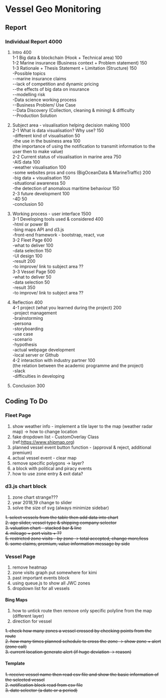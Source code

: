# Vessel Geo Monitoring

## Report

### Individual Report 4000

1. Intro 400  
1-1 Big data & blockchain (Hook + Technical area) 100  
1-2 Marine insurance (Business context + Problem statement) 150  
1-3 Rationale + Thesis Statement + Limitation (Structure) 150  
    -Possible topics  
      --marine insurance claims  
      --lack of competition and dynamic pricing  
      --the effects of big data on insurance  
      --modelling risk  
    -Data science working process  
      --Business Problem/ Use Case  
      --Data Discovery (Collection, cleaning & mining) & difficulty  
      --Production Solution  

2. Subject area - visualisation helping decision making 1000  
2-1 What is data visualisation? Why use? 150  
    -different kind of visualisation 50   
    -the use in the business area 100  
    (the importance of using the notification to transmit information to the user then to make value)  
2-2 Current status of visualisation in marine area 750  
    -AIS data 100   
    -weather visualisation 100  
    -some websites pros and cons (BigOceanData & MarineTraffic) 200  
    -big data + visualisation 150  
    -situational awareness 50  
    -the detection of anomalous maritime behaviour 150  
2-3 future development 100  
    -4D 50  
    -conclusion 50  
    
3. Working process - user interface 1500  
3-1 Developing tools used & considered 400  
    -html or power BI  
    -bing maps API and d3.js  
    -front-end framework - bootstrap, react, vue  
3-2 Fleet Page 600  
    -what to deliver 100  
    -data selection 150  
    -UI design 100  
    -result 200  
    -to improve/ link to subject area ??  
3-3 Vessel Page 500  
    -what to deliver 50  
    -data selection 50  
    -result 350  
    -to improve/ link to subject area ??  
  
4. Reflection 400  
4-1 project (what you learned during the project) 200  
    -project management  
    -brainstorming  
    -persona  
    -storyboarding  
    -use case  
    -scenario  
    -hypothesis  
    -actual webpage development  
    -local server or Github  
4-2 interaction with industry partner 100  
    (the relation between the academic programme and the project)  
    -slack  
    -difficulties in developing

5. Conclusion 300  

## Coding To Do

### Fleet Page  

1. show weather info - implement a tile layer to the map (weather radar map) -> how to change location 
2. fake dropdown list - CustomOverlay Class (ref:https://www.shipmap.org)  
3. planned vessel event button function - (approval & reject, additional premium)  
4. actual vessel event - clear map  
5. remove specific polygons -> layer?  
6. a block with political and piracy events  
7. how to use zone entry & exit data?  

### d3.js chart block

1. zone chart strange???  
2. year 2018,19 change to slider  
3. solve the size of svg (always minimize sidebar)  
  
~~1. select vessels from the table then add data into chart~~  
~~2. age slider, vessel type & shipping company selector~~  
~~3. valuation chart - stacked bar & line~~  
~~4. mileage + port visits + ??~~  
~~5. restricted zone visits - by zone -> total accepted, change more/less~~  
~~6. some claims, premium, value information message by side~~  

### Vessel Page

1. remove heatmap
1. zone visits graph put somewhere for kimi  
2. past important events block  
3. using queue.js to show all JWC zones  
4. dropdown list for all vessels  

#### Bing Maps  

1. how to untick route then remove only specific polyline from the map (different layer)    
2. direction for vessel  
  
~~1. check how many zones a vessel crossed by checking points from the route~~  
~~2. how many times planned schedule to cross the zone -> show zone + alert (zone call)~~  
~~3. current location generate alert (if huge deviation -> reason)~~  

#### Template  

~~1. receive vessel name then read csv file and show the basic information of the selected vessel~~  
~~2. notification block read from csv file~~  
~~3. date selector (a date or a period)~~  